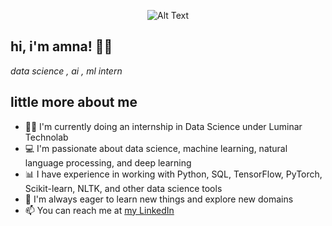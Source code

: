 
<p align="center">
<img src="https://www.google.com/url?sa=i&url=https%3A%2F%2Fgithub.com%2FShrutithorle%2FShrutithorle&psig=AOvVaw2y0BUtANOyjBTvxiCvPFZk&ust=1707900651876000&source=images&cd=vfe&opi=89978449&ved=0CBIQjRxqFwoTCJDAufb3p4QDFQAAAAAdAAAAABAW" alt="Alt Text">
</p>  

## hi, i'm amna! 🙋‍♀️
*data science , ai , ml intern*
## little more about me
- 👩‍💻 I'm currently doing an internship in Data Science under Luminar Technolab
- 💻 I'm passionate about data science, machine learning, natural language processing, and deep learning
- 📊 I have experience in working with Python, SQL, TensorFlow, PyTorch, Scikit-learn, NLTK, and other data science tools
- 🌱 I'm always eager to learn new things and explore new domains
- 📫 You can reach me at [my LinkedIn](https://www.linkedin.com/in/amna-k-n-a27321269)

